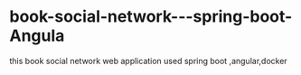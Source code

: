 # book-social-network---spring-boot-Angula
this book social network web application used spring boot ,angular,docker
